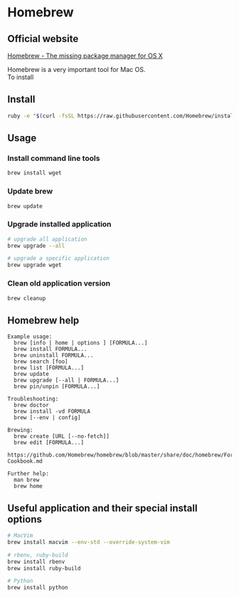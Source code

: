 # Homebrew

## Official website

[Homebrew - The missing package manager for OS X](http://brew.sh)

Homebrew is a very important tool for Mac OS.  
To install


## Install

```sh
ruby -e "$(curl -fsSL https://raw.githubusercontent.com/Homebrew/install/master/install)"
```

## Usage

### Install command line tools

```sh
brew install wget
```

### Update brew

```sh
brew update
```

### Upgrade installed application

```sh
# upgrade all application
brew upgrade --all

# upgrade a specific application
brew upgrade wget
```

### Clean old application version

```sh
brew cleanup
```

## Homebrew help

```
Example usage:
  brew [info | home | options ] [FORMULA...]
  brew install FORMULA...
  brew uninstall FORMULA...
  brew search [foo]
  brew list [FORMULA...]
  brew update
  brew upgrade [--all | FORMULA...]
  brew pin/unpin [FORMULA...]

Troubleshooting:
  brew doctor
  brew install -vd FORMULA
  brew [--env | config]

Brewing:
  brew create [URL [--no-fetch]]
  brew edit [FORMULA...]
  https://github.com/Homebrew/homebrew/blob/master/share/doc/homebrew/Formula-Cookbook.md

Further help:
  man brew
  brew home
```

## Useful application and their special install options

```sh
# MacVim
brew install macvim --env-std --override-system-vim

# rbenv, ruby-build
brew install rbenv
brew install ruby-build

# Python
brew install python
```
